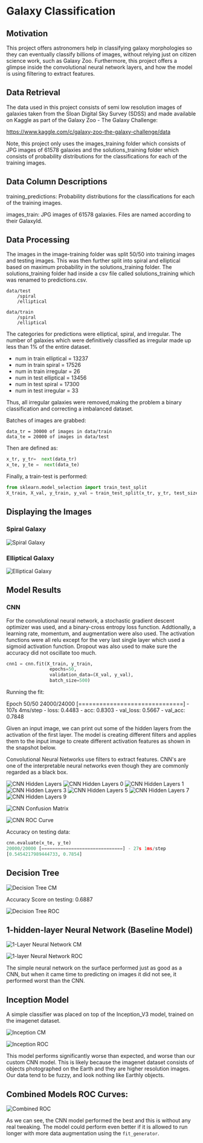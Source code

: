 # Galaxy Classification

## Motivation
This project offers astronomers help in classifying galaxy morphologies so they can eventually classify billions of images, without relying just on citizen science work, such as Galaxy Zoo. Furthermore, this project offers a glimpse inside the convolutional neural network layers, and how the model is using filtering to extract features.    


## Data Retrieval 

The data used in this project consists of semi low resolution images of galaxies taken from the Sloan Digital Sky Survey (SDSS) and made available on Kaggle as part of the Galaxy Zoo - The Galaxy Challenge:

https://www.kaggle.com/c/galaxy-zoo-the-galaxy-challenge/data 

Note, this project only uses the images_training folder which consists of JPG images of 61578 galaxies and the solutions_training folder which consists of probability distributions for the classifications for each of the training images. 

## Data Column Descriptions
training_predictions: Probability distributions for the classifications for each of the training images.

images_train: JPG images of 61578 galaxies. Files are named according to their GalaxyId.

## Data Processing

The images in the image-training folder was split 50/50 into training images and testing images. This was then further split into spiral and elliptical based on maximum probability in the solutions_training folder. The solutions_training folder had inside a csv file called solutions_training which was renamed to predictions.csv. 

```
data/test
    /spiral
    /elliptical
```

```
data/train
    /spiral
    /elliptical
```

The categories for predictions were elliptical, spiral, and irregular. The number of galaxies which were definitively classified as irregular made up less than 1% of the entire dataset. 

* num in train elliptical = 13237 
* num in train spiral = 17526 
* num in train irregular = 26 
* num in test elliptical = 13456 
* num in test spiral = 17300 
* num in test irregular = 33 

Thus, all irregular galaxies were removed,making the problem a binary classification and correcting a imbalanced dataset. 

Batches of images are grabbed:
```
data_tr = 30000 of images in data/train
data_te = 20000 of images in data/test
```
Then are defined as:
```python
x_tr, y_tr=  next(data_tr)
x_te, y_te =  next(data_te)
```
Finally, a train-test is performed:

```python
from sklearn.model_selection import train_test_split
X_train, X_val, y_train, y_val = train_test_split(x_tr, y_tr, test_size=0.20, random_state=123)
```

## Displaying the Images

### Spiral Galaxy 
![Spiral Galaxy](data/train/spiral/177755.jpg 'Spiral Galaxy 177755')

### Elliptical Galaxy
![Elliptical Galaxy](data/train/elliptical/100078.jpg 'Elliptical Galaxy 100078')

## Model Results

### CNN
For the convolutional neural network, a stochastic gradient descent optimizer was used, and a binary-cross entropy loss function. Addtionally, a learning rate, momentum, and augmentation were also used. The activation functions were all relu except for the very last single layer which used a sigmoid activation function. Dropout was also used to make sure the accuracy did not oscillate too much. 

```python
cnn1 = cnn.fit(X_train, y_train,
                epochs=50,
                validation_data=(X_val, y_val),
                batch_size=500)
```
Running the fit:

Epoch 50/50
24000/24000 [==============================] - 107s 4ms/step - loss: 0.4483 - acc: 0.8303 - val_loss: 0.5667 - val_acc: 0.7848

Given an input image, we can print out some of the hidden layers from the activation of the first layer. The model is creating different filters and applies them to the input image to create different activation features as shown in the snapshot below. 

Convolutional Neural Networks use filters to extract features. CNN's are one of the interpretable neural networks even though they are commonly regarded as a black box. 

![CNN Hidden Layers](figures/hidden_layers_cnn.png 'Hidden Layers CNN')
![CNN Hidden Layers 0](figures/cnn_layer_0.png 'Hidden Layer 0 CNN')
![CNN Hidden Layers 1](figures/cnn_layer_1.png 'Hidden Layer 1 CNN')
![CNN Hidden Layers 3](figures/cnn_layer_3.png 'Hidden Layer 3 CNN')
![CNN Hidden Layers 5](figures/cnn_layer_5.png 'Hidden Layer 5 CNN')
![CNN Hidden Layers 7](figures/cnn_layer_7.png 'Hidden Layer 7 CNN')
![CNN Hidden Layers 9](figures/cnn_layer_9.png 'Hidden Layer 9 CNN')

![CNN Confusion Matrix](figures/CNN_ConfusionMatrix.png 'CNN Confusion Matrix')

![CNN ROC Curve](figures/CNN_ROC.png 'CNN ROC Curve')

Accuracy on testing data:
``` python
cnn.evaluate(x_te, y_te)
20000/20000 [==============================] - 27s 1ms/step
[0.5454217989444733, 0.7854]
```

## Decision Tree
![Decision Tree CM](figures/DecisionTree_ConfusionMatrix.png 'Decision Tree Confusion Matrix') 

Accuracy Score on testing: 0.6887

![Decision Tree ROC](figures/DecisionTree_ROC.png 'Decision ROC')


## 1-hidden-layer Neural Network (Baseline Model)

![1-Layer Neural Network CM](figures/Baseline_MLP_ConfusionMatrix.png 'Baseline Neural Network CM') 

![1-layer Neural Network ROC](figures/BaselineMLP_ROC.png 'Baseline Neural Network ROC')

The simple neural network on the surface performed just as good as a CNN, but when it came time to predicting on images it did not see, it performed worst than the CNN. 

## Inception Model

A simple classifier was placed on top of the Inception_V3 model, trained on the imagenet dataset.

![Inception CM](figures/Inception_ConfusionMatrix.png 'Incpetion Confusion Matrix')

![Inception ROC](figures/Inception_ROC.png 'Inception ROC')

This model performs significantly worse than expected, and worse than our custom CNN model. This is likely because the imagenet dataset consists of objects photographed on the Earth and they are higher resolution images. Our data tend to be fuzzy, and look nothing like Earthly objects. 

## Combined Models ROC Curves:
![Combined ROC](figures/all_models_roc.png 'Combined ROC')

As we can see, the CNN model performed the best and this is without any real tweaking. The model could perform even better if it is allowed to run longer with more data augmentation using the `fit_generator`. 

